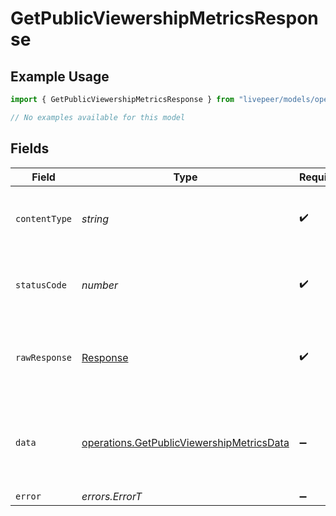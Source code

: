 # GetPublicViewershipMetricsResponse

## Example Usage

```typescript
import { GetPublicViewershipMetricsResponse } from "livepeer/models/operations";

// No examples available for this model
```

## Fields

| Field                                                                                                  | Type                                                                                                   | Required                                                                                               | Description                                                                                            |
| ------------------------------------------------------------------------------------------------------ | ------------------------------------------------------------------------------------------------------ | ------------------------------------------------------------------------------------------------------ | ------------------------------------------------------------------------------------------------------ |
| `contentType`                                                                                          | *string*                                                                                               | :heavy_check_mark:                                                                                     | HTTP response content type for this operation                                                          |
| `statusCode`                                                                                           | *number*                                                                                               | :heavy_check_mark:                                                                                     | HTTP response status code for this operation                                                           |
| `rawResponse`                                                                                          | [Response](https://developer.mozilla.org/en-US/docs/Web/API/Response)                                  | :heavy_check_mark:                                                                                     | Raw HTTP response; suitable for custom response parsing                                                |
| `data`                                                                                                 | [operations.GetPublicViewershipMetricsData](../../models/operations/getpublicviewershipmetricsdata.md) | :heavy_minus_sign:                                                                                     | A single Metric object with the viewCount and playtimeMins metrics.                                    |
| `error`                                                                                                | *errors.ErrorT*                                                                                        | :heavy_minus_sign:                                                                                     | Error                                                                                                  |